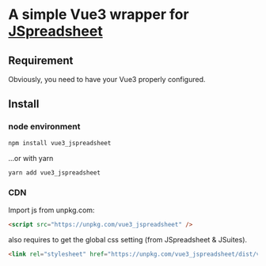 # A simple Vue3 wrapper for [JSpreadsheet](https://github.com/jspreadsheet/ce)

## Requirement
Obviously, you need to have your Vue3 properly configured.


## Install

### node environment
```zsh
npm install vue3_jspreadsheet
```
...or with yarn
```zsh
yarn add vue3_jspreadsheet
```

### CDN
Import js from unpkg.com:
```html
<script src="https://unpkg.com/vue3_jspreadsheet" />
```
also requires to get the global css setting (from JSpreadsheet & JSuites).
```html
<link rel="stylesheet" href="https://unpkg.com/vue3_jspreadsheet/dist/vue3_jspreadsheet.css"/>
```